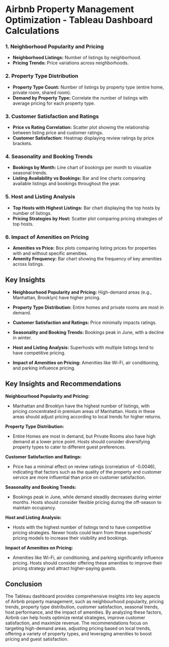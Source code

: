 # Airbnb Property Management Optimization - Tableau Dashboard Calculations
### 1. Neighborhood Popularity and Pricing
- **Neighborhood Listings:** Number of listings by neighborhood.
- **Pricing Trends:** Price variations across neighborhoods.
### 2. Property Type Distribution
- **Property Type Count:** Number of listings by property type (entire home, private room, shared room).
- **Demand by Property Type:** Correlate the number of listings with average pricing for each property type.
### 3. Customer Satisfaction and Ratings
- **Price vs Rating Correlation:** Scatter plot showing the relationship between listing price and customer ratings.
- **Customer Satisfaction:** Heatmap displaying review ratings by price brackets.
### 4. Seasonality and Booking Trends
- **Bookings by Month:** Line chart of bookings per month to visualize seasonal trends.
- **Listing Availability vs Bookings:** Bar and line charts comparing available listings and bookings throughout the year.
### 5. Host and Listing Analysis
- **Top Hosts with Highest Listings:** Bar chart displaying the top hosts by number of listings.
- **Pricing Strategies by Host:** Scatter plot comparing pricing strategies of top hosts.
### 6. Impact of Amenities on Pricing
- **Amenities vs Price:** Box plots comparing listing prices for properties with and without specific amenities.
- **Amenity Frequency:** Bar chart showing the frequency of key amenities across listings.
## Key Insights
- **Neighbourhood Popularity and Pricing:** High-demand areas (e.g., Manhattan, Brooklyn) have higher pricing.

- **Property Type Distribution:** Entire homes and private rooms are most in demand.

- **Customer Satisfaction and Ratings:** Price minimally impacts ratings.
- **Seasonality and Booking Trends:** Bookings peak in June, with a decline in winter.

- **Host and Listing Analysis:** Superhosts with multiple listings tend to have competitive pricing.

- **Impact of Amenities on Pricing:** Amenities like Wi-Fi, air conditioning, and parking influence pricing.
## Key Insights and Recommendations
**Neighbourhood Popularity and Pricing:**
- Manhattan and Brooklyn have the highest number of listings, with pricing concentrated in premium areas of Manhattan. Hosts in these areas should adjust pricing according to local trends for higher returns.

**Property Type Distribution:**
- Entire Homes are most in demand, but Private Rooms also have high demand at a lower price point. Hosts should consider diversifying property types to cater to different guest preferences.

**Customer Satisfaction and Ratings:**
- Price has a minimal effect on review ratings (correlation of -0.0046), indicating that factors such as the quality of the property and customer service are more influential than price on customer satisfaction.

**Seasonality and Booking Trends:**
- Bookings peak in June, while demand steadily decreases during winter months. Hosts should consider flexible pricing during the off-season to maintain occupancy.

**Host and Listing Analysis:**
- Hosts with the highest number of listings tend to have competitive pricing strategies. Newer hosts could learn from these superhosts' pricing models to increase their visibility and bookings.

**Impact of Amenities on Pricing:**
- Amenities like Wi-Fi, air conditioning, and parking significantly influence pricing. Hosts should consider offering these amenities to improve their pricing strategy and attract higher-paying guests.
## Conclusion
The Tableau dashboard provides comprehensive insights into key aspects of Airbnb property management, such as neighbourhood popularity, pricing trends, property type distribution, customer satisfaction, seasonal trends, host performance, and the impact of amenities. By analyzing these factors, Airbnb can help hosts optimize rental strategies, improve customer satisfaction, and maximize revenue. The recommendations focus on targeting high-demand areas, adjusting pricing based on local trends, offering a variety of property types, and leveraging amenities to boost pricing and guest satisfaction.
